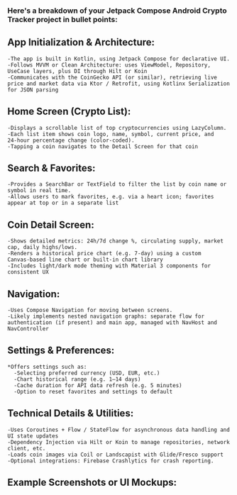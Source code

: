 ### Here's a breakdown of your Jetpack Compose Android Crypto Tracker project in bullet points:
## App Initialization & Architecture:
    -The app is built in Kotlin, using Jetpack Compose for declarative UI.
    -Follows MVVM or Clean Architecture: uses ViewModel, Repository, UseCase layers, plus DI through Hilt or Koin 
    -Communicates with the CoinGecko API (or similar), retrieving live price and market data via Ktor / Retrofit, using Kotlinx Serialization for JSON parsing 

## Home Screen (Crypto List):
    -Displays a scrollable list of top cryptocurrencies using LazyColumn.
    -Each list item shows coin logo, name, symbol, current price, and 24‑hour percentage change (color‑coded).
    -Tapping a coin navigates to the Detail Screen for that coin 

## Search & Favorites:
    -Provides a SearchBar or TextField to filter the list by coin name or symbol in real time.
    -Allows users to mark favorites, e.g. via a heart icon; favorites appear at top or in a separate list 

## Coin Detail Screen:
    -Shows detailed metrics: 24h/7d change %, circulating supply, market cap, daily highs/lows.
    -Renders a historical price chart (e.g. 7‑day) using a custom Canvas‑based line chart or built‑in chart library 
    -Includes light/dark mode theming with Material 3 components for consistent UX 

## Navigation:
    -Uses Compose Navigation for moving between screens.
    -Likely implements nested navigation graphs: separate flow for authentication (if present) and main app, managed with NavHost and NavController 

## Settings & Preferences:
    *Offers settings such as:
      -Selecting preferred currency (USD, EUR, etc.)
      -Chart historical range (e.g. 1–14 days)
      -Cache duration for API data refresh (e.g. 5 minutes)
      -Option to reset favorites and settings to default 

## Technical Details & Utilities:
    -Uses Coroutines + Flow / StateFlow for asynchronous data handling and UI state updates 
    -Dependency Injection via Hilt or Koin to manage repositories, network client, etc. 
    -Loads coin images via Coil or Landscapist with Glide/Fresco support 
    -Optional integrations: Firebase Crashlytics for crash reporting.

## Example Screenshots or UI Mockups:
